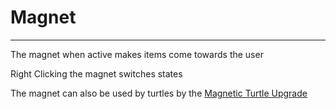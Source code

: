 # Magnet
---

The magnet when active makes items come towards the user

Right Clicking the magnet switches states

The magnet can also be used by turtles by the [Magnetic Turtle Upgrade](../upgrades/magnetic-turtle.md)